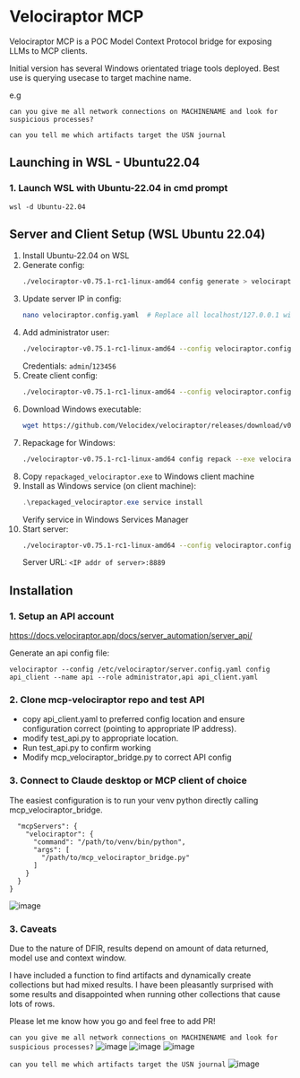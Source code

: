 # Velociraptor MCP
Velociraptor MCP is a POC Model Context Protocol bridge for exposing LLMs to MCP clients.

Initial version has several Windows orientated triage tools deployed. Best use is querying usecase to target machine name.

e.g 

`can you give me all network connections on MACHINENAME and look for suspicious processes?`

`can you tell me which artifacts target the USN journal`

## Launching in WSL - Ubuntu22.04
### 1. Launch WSL with Ubuntu-22.04 in cmd prompt

```
wsl -d Ubuntu-22.04
```

## Server and Client Setup (WSL Ubuntu 22.04)
1. Install Ubuntu-22.04 on WSL
2. Generate config:
   ```bash
   ./velociraptor-v0.75.1-rc1-linux-amd64 config generate > velociraptor.config.yaml
   ```
3. Update server IP in config:
   ```bash
   nano velociraptor.config.yaml  # Replace all localhost/127.0.0.1 with server IP
   ```
4. Add administrator user:
   ```bash
   ./velociraptor-v0.75.1-rc1-linux-amd64 --config velociraptor.config.yaml user add admin --role administrator
   ```
   Credentials: `admin`/`123456`
5. Create client config:
   ```bash
   ./velociraptor-v0.75.1-rc1-linux-amd64 --config velociraptor.config.yaml config client > client.config.yaml
   ```
6. Download Windows executable:
   ```bash
   wget https://github.com/Velocidex/velociraptor/releases/download/v0.74/velociraptor-v0.74.5-windows-amd64.exe
   ```
7. Repackage for Windows:
   ```bash
   ./velociraptor-v0.75.1-rc1-linux-amd64 config repack --exe velociraptor-v0.74.5-windows-amd64.exe client.config.yaml repackaged_velociraptor.exe
   ```
8. Copy `repackaged_velociraptor.exe` to Windows client machine
9. Install as Windows service (on client machine):
   ```powershell
   .\repackaged_velociraptor.exe service install
   ```
   Verify service in Windows Services Manager
10. Start server:
    ```bash
    ./velociraptor-v0.75.1-rc1-linux-amd64 --config velociraptor.config.yaml frontend -v
    ```
    Server URL: `<IP addr of server>:8889`


## Installation
### 1. Setup an API account
https://docs.velociraptor.app/docs/server_automation/server_api/

Generate an api config file:

`velociraptor --config /etc/velociraptor/server.config.yaml config api_client --name api --role administrator,api api_client.yaml`

### 2. Clone mcp-velociraptor repo and test API 

- copy api_client.yaml to preferred config location and ensure configuration correct (pointing to appropriate IP address).
- modify test_api.py to appropriate location.
- Run test_api.py to confirm working
- Modify mcp_velociraptor_bridge.py to correct API config

### 3. Connect to Claude desktop or MCP client of choice

The easiest configuration is to run your venv python directly calling mcp_velociraptor_bridge.
```{
  "mcpServers": {
    "velociraptor": {
      "command": "/path/to/venv/bin/python",
      "args": [
        "/path/to/mcp_velociraptor_bridge.py"
      ]
    }
  }
}
```

![image](https://github.com/user-attachments/assets/3e810f03-ca74-4757-b5dc-89d4e8f8aef6)


### 3. Caveats

Due to the nature of DFIR, results depend on amount of data returned, model use and context window.

I have included a function to find artifacts and dynamically create collections but had mixed results.
I have been pleasantly surprised with some results and disappointed when running other collections that cause lots of rows.

Please let me know how you go and feel free to add PR!


`can you give me all network connections on MACHINENAME and look for suspicious processes?`
<img alt="image" src="https://github.com/user-attachments/assets/cc19ccde-f8fa-40d5-8b4d-82215777dc6b" />
<img alt="image" src="https://github.com/user-attachments/assets/734ce6d0-6c66-49cf-a0f7-8236f7435be3" />
<img alt="image" src="https://github.com/user-attachments/assets/b6593321-1089-4f00-8011-5ef08cf80d88" />

`can you tell me which artifacts target the USN journal`
<img alt="image" src="https://github.com/user-attachments/assets/b9f93b1c-4a08-437d-b25a-ff82bdd2ab8c" />

